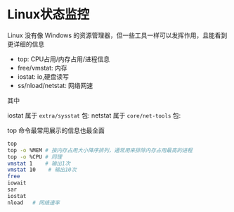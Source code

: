 # Linux状态监控

Linux 没有像 Windows 的资源管理器，但一些工具一样可以发挥作用，且能看到更详细的信息

* top: CPU占用/内存占用/进程信息
* free/vmstat: 内存
* iostat: io,硬盘读写
* ss/nload/netstat: 网络网速

其中

iostat 属于 `extra/sysstat` 包: 
netstat 属于 `core/net-tools` 包: 

top 命令最常用展示的信息也最全面
```bash
top
top -o %MEM # 按内存占用大小降序排列，通常用来排除内存占用最高的进程
top -o %CPU # 同理
vmstat 1    # 输出1次
vmstat 10    # 输出10次
free
iowait
sar
iostat 
nload   # 网络速率
```

